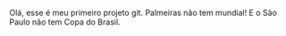Olá, esse é meu primeiro projeto git.
Palmeiras não tem mundial!
E o São Paulo não tem Copa do Brasil.
